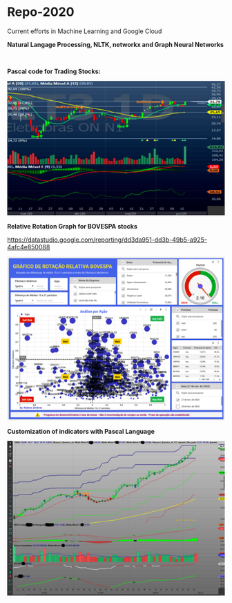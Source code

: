 # Repo-2020
Current efforts in Machine Learning and Google Cloud  
  
<b>Natural Langage Processing, NLTK, networkx and Graph Neural Networks </b>  
  
<img scr=https://github.com/RubensZimbres/Repo-2020/blob/master/Natural_Language_Processing/dog.png>  
  
<b>Pascal code for Trading Stocks: </b>  

<img src=https://github.com/RubensZimbres/Repo-2020/blob/master/Pascal/pascal.png>  
  
<b>Relative Rotation Graph for BOVESPA stocks</b>  
  
https://datastudio.google.com/reporting/dd3da951-dd3b-49b5-a925-4afc4e850088  
  
  
<img src=https://github.com/RubensZimbres/Repo-2020/blob/master/BOVESPA_Fibo_MM/rrg.png>  
  
<b>Customization of indicators with Pascal Language</b>  
  
<img src=https://github.com/RubensZimbres/Repo-2020/blob/master/Pascal/csna33_fix.png>
